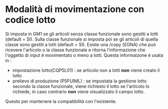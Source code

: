 # Modalità di movimentazione con codice lotto
Si imposta in GM1 se gli articoli senza classe funzionale sono gestiti a lotti (default = SI).
Sulla classe funzionale si imposta poi se gli articoli di quella classe sono gestiti a lotti (default = SI).
Esiste una /copy (£GNA) che può ricevere l'articolo o la classe funzionale e ritorna l'informazione che l'oggetto di input è movimentato o meno a lotti. Questa informaizone è usata in : 
 * impostazione lotto(CQP5L01) :  se articolo non a lotti __non__ viene creato il lotto
 * prelievo di produzione (P5FUIML) :  se impostata la gestione lotto secondo la classe funzionale, viene richiesto il lotto se l'articolo lo richiede, in caso contrario __non__ viene visualizzato il campo lotto.

Questo per mantenere la compatibilità con l'esistente.
